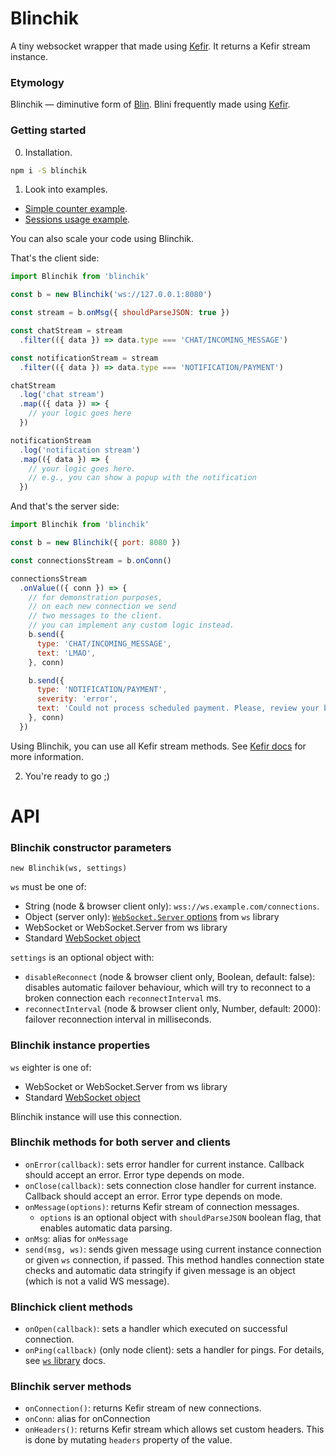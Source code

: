 # Blinchik

A tiny websocket wrapper that made using [Kefir](https://kefirjs.github.io/kefir/).
It returns a Kefir stream instance.

### Etymology

Blinchik — diminutive form of [Blin](https://en.wikipedia.org/wiki/Blini).
Blini frequently made using [Kefir](https://en.wikipedia.org/wiki/Kefir).

### Getting started

0. Installation.

```sh
npm i -S blinchik
```

1. Look into examples.

- [Simple counter example](examples/simple).
- [Sessions usage example](examples/sessions).

You can also scale your code using Blinchik.

That's the client side:

```javascript
import Blinchik from 'blinchik'

const b = new Blinchik('ws://127.0.0.1:8080')

const stream = b.onMsg({ shouldParseJSON: true })

const chatStream = stream
  .filter(({ data }) => data.type === 'CHAT/INCOMING_MESSAGE')

const notificationStream = stream
  .filter(({ data }) => data.type === 'NOTIFICATION/PAYMENT')

chatStream
  .log('chat stream')
  .map(({ data }) => {
    // your logic goes here
  })

notificationStream
  .log('notification stream')
  .map(({ data }) => {
    // your logic goes here.
    // e.g., you can show a popup with the notification
  })
```

And that's the server side:

```javascript
import Blinchik from 'blinchik'

const b = new Blinchik({ port: 8080 })

const connectionsStream = b.onConn()

connectionsStream
  .onValue(({ conn }) => {
    // for demonstration purposes,
    // on each new connection we send
    // two messages to the client.
    // you can implement any custom logic instead.
    b.send({
      type: 'CHAT/INCOMING_MESSAGE',
      text: 'LMAO',
    }, conn)

    b.send({
      type: 'NOTIFICATION/PAYMENT',
      severity: 'error',
      text: 'Could not process scheduled payment. Please, review your billing settings.',
    }, conn)
  })
```

Using Blinchik, you can use all Kefir stream methods. See [Kefir docs](https://kefirjs.github.io/kefir/) for more information.

2. You're ready to go ;)

# API

### Blinchik constructor parameters

`new Blinchik(ws, settings)`

`ws` must be one of:

- String (node & browser client only): `wss://ws.example.com/connections`.
- Object (server only): [`WebSocket.Server` options](http://npmjs.com/ws) from `ws` library
- WebSocket or WebSocket.Server from ws library
- Standard [WebSocket object](https://developer.mozilla.org/ru/docs/Web/API/WebSocket)

`settings` is an optional object with:

- `disableReconnect` (node & browser client only, Boolean, default: false): disables automatic failover behaviour,
  which will try to reconnect to a broken connection each `reconnectInterval` ms.
- `reconnectInterval` (node & browser client only, Number, default: 2000): failover reconnection interval in milliseconds.

### Blinchik instance properties

`ws` eighter is one of:

- WebSocket or WebSocket.Server from ws library
- Standard [WebSocket object](https://developer.mozilla.org/ru/docs/Web/API/WebSocket)

Blinchik instance will use this connection.

### Blinchik methods for both server and clients

- `onError(callback)`: sets error handler for current instance. Callback should accept an error. Error type depends on mode.
- `onClose(callback)`: sets connection close handler for current instance. Callback should accept an error. Error type depends on mode.
- `onMessage(options)`: returns Kefir stream of connection messages.
  - `options` is an optional object with `shouldParseJSON` boolean flag, that enables automatic data parsing.
- `onMsg`: alias for `onMessage`
- `send(msg, ws)`: sends given message using current instance connection or given `ws` connection, if passed.
  This method handles connection state checks and automatic data stringify if given message is an object (which is not a valid WS message).

### Blinchick client methods

- `onOpen(callback)`: sets a handler which executed on successful connection.
- `onPing(callback)` (only node client): sets a handler for pings.
  For details, see [`ws` library](http://npmjs.com/ws) docs.

### Blinchik server methods

- `onConnection()`: returns Kefir stream of new connections.
- `onConn`: alias for onConnection
- `onHeaders()`: returns Kefir stream which allows set custom headers.
  This is done by mutating `headers` property of the value.

